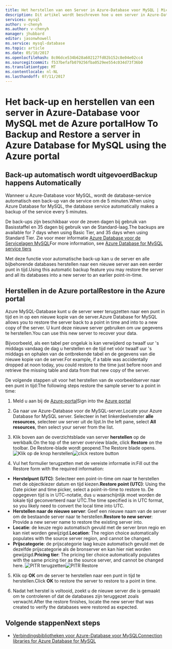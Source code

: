```yaml
---
title: Het herstellen van een Server in Azure-Database voor MySQL | Microsoft Docs
description: Dit artikel wordt beschreven hoe u een server in Azure-Database herstelt voor MySQL met de Azure portal.
services: mysql
author: v-chenyh
ms.author: v-chenyh
manager: jhubbard
editor: jasonwhowell
ms.service: mysql-database
ms.topic: article
ms.date: 05/10/2017
ms.openlocfilehash: 8c06dce534b628a602127fd02b152c8e04e02cc4
ms.sourcegitcommit: f537befafb079256fba0529ee554c034d73f36b0
ms.translationtype: MT
ms.contentlocale: nl-NL
ms.lasthandoff: 07/11/2017
---
```

# <a name="how-to-backup-and-restore-a-server-in-azure-database-for-mysql-using-the-azure-portal"></a><span data-ttu-id="01626-103">Het back-up en herstellen van een server in Azure-Database voor MySQL met de Azure portal</span><span class="sxs-lookup"><span data-stu-id="01626-103">How To Backup and Restore a server in Azure Database for MySQL using the Azure portal</span></span>

## <a name="backup-happens-automatically"></a><span data-ttu-id="01626-104">Back-up automatisch wordt uitgevoerd</span><span class="sxs-lookup"><span data-stu-id="01626-104">Backup happens Automatically</span></span>
<span data-ttu-id="01626-105">Wanneer u Azure-Database voor MySQL, wordt de database-service automatisch een back-up van de service om de 5 minuten.</span><span class="sxs-lookup"><span data-stu-id="01626-105">When using Azure Database for MySQL, the database service automatically makes a backup of the service every 5 minutes.</span></span> 

<span data-ttu-id="01626-106">De back-ups zijn beschikbaar voor de zeven dagen bij gebruik van Basisstaffel en 35 dagen bij gebruik van de Standard-laag.</span><span class="sxs-lookup"><span data-stu-id="01626-106">The backups are available for 7 days when using Basic Tier, and 35 days when using Standard Tier.</span></span> <span data-ttu-id="01626-107">Zie voor meer informatie [Azure Database voor de Servicelagen MySQL](concepts-service-tiers.md)</span><span class="sxs-lookup"><span data-stu-id="01626-107">For more information, see [Azure Database for MySQL service tiers](concepts-service-tiers.md)</span></span>

<span data-ttu-id="01626-108">Met deze functie voor automatische back-up kan u de server en alle bijbehorende databases herstellen naar een nieuwe server aan een eerder punt in tijd.</span><span class="sxs-lookup"><span data-stu-id="01626-108">Using this automatic backup feature you may restore the server and all its databases into a new server to an earlier point-in-time.</span></span>

## <a name="restore-in-the-azure-portal"></a><span data-ttu-id="01626-109">Herstellen in de Azure portal</span><span class="sxs-lookup"><span data-stu-id="01626-109">Restore in the Azure portal</span></span>
<span data-ttu-id="01626-110">Azure MySQL-Database kunt u de server weer terugzetten naar een punt in tijd en in op een nieuwe kopie van de server.</span><span class="sxs-lookup"><span data-stu-id="01626-110">Azure Database for MySQL allows you to restore the server back to a point in time and into to a new copy of the server.</span></span> <span data-ttu-id="01626-111">U kunt deze nieuwe server gebruiken om uw gegevens te herstellen.</span><span class="sxs-lookup"><span data-stu-id="01626-111">You can use this new server to recover your data.</span></span> 

<span data-ttu-id="01626-112">Bijvoorbeeld, als een tabel per ongeluk is kan verwijderd op twaalf uur 's middags vandaag de dag u herstellen en de tijd net vóór twaalf uur 's middags en ophalen van de ontbrekende tabel en de gegevens van die nieuwe kopie van de server.</span><span class="sxs-lookup"><span data-stu-id="01626-112">For example, if a table was accidentally dropped at noon today, you could restore to the time just before noon and retrieve the missing table and data from that new copy of the server.</span></span>

<span data-ttu-id="01626-113">De volgende stappen uit voor het herstellen van de voorbeeldserver naar een punt in tijd:</span><span class="sxs-lookup"><span data-stu-id="01626-113">The following steps restore the sample server to a point in time:</span></span>

1. <span data-ttu-id="01626-114">Meld u aan bij de [Azure-portal](https://portal.azure.com/)</span><span class="sxs-lookup"><span data-stu-id="01626-114">Sign into the [Azure portal](https://portal.azure.com/)</span></span>

2. <span data-ttu-id="01626-115">Ga naar uw Azure-Database voor de MySQL-server.</span><span class="sxs-lookup"><span data-stu-id="01626-115">Locate your Azure Database for MySQL server.</span></span> <span data-ttu-id="01626-116">Selecteer in het linkerdeelvenster **alle resources**, selecteer uw server uit de lijst.</span><span class="sxs-lookup"><span data-stu-id="01626-116">In the left pane, select **All resources**, then select your server from the list.</span></span>

3.  <span data-ttu-id="01626-117">Klik boven aan de overzichtsblade van server **herstellen** op de werkbalk.</span><span class="sxs-lookup"><span data-stu-id="01626-117">On the top of the server overview blade, click **Restore** on the toolbar.</span></span> <span data-ttu-id="01626-118">De Restore-blade wordt geopend.</span><span class="sxs-lookup"><span data-stu-id="01626-118">The Restore blade opens.</span></span>
<span data-ttu-id="01626-119">![Klik op de knop herstellen](./media/howto-restore-server-portal/click-restore-button.png)</span><span class="sxs-lookup"><span data-stu-id="01626-119">![click restore button](./media/howto-restore-server-portal/click-restore-button.png)</span></span>

4. <span data-ttu-id="01626-120">Vul het formulier terugzetten met de vereiste informatie in:</span><span class="sxs-lookup"><span data-stu-id="01626-120">Fill out the Restore form with the required information:</span></span>

- <span data-ttu-id="01626-121">**Herstelpunt (UTC)**: Selecteer een point-in-time om naar te herstellen met de objectkiezer datum en tijd kiezen.</span><span class="sxs-lookup"><span data-stu-id="01626-121">**Restore point (UTC)**: Using the Date picker and time picker, select a point-in-time to restore to.</span></span> <span data-ttu-id="01626-122">De opgegeven tijd is in UTC-notatie, dus u waarschijnlijk moet worden de lokale tijd geconverteerd naar UTC.</span><span class="sxs-lookup"><span data-stu-id="01626-122">The time specified is in UTC format, so you likely need to convert the local time into UTC.</span></span>
- <span data-ttu-id="01626-123">**Herstellen naar de nieuwe server**: Geef een nieuwe naam van de server om de bestaande server naar te herstellen.</span><span class="sxs-lookup"><span data-stu-id="01626-123">**Restore to new server**: Provide a new server name to restore the existing server into.</span></span>
- <span data-ttu-id="01626-124">**Locatie**: de keuze regio automatisch gevuld met de server bron regio en kan niet worden gewijzigd.</span><span class="sxs-lookup"><span data-stu-id="01626-124">**Location**: The region choice automatically populates with the source server region, and cannot be changed.</span></span>
- <span data-ttu-id="01626-125">**Prijscategorie**: de prijscategorie laag keuze automatisch gevuld met de dezelfde prijscategorie als de bronserver en kan hier niet worden gewijzigd.</span><span class="sxs-lookup"><span data-stu-id="01626-125">**Pricing tier**: The pricing tier choice automatically populates with the same pricing tier as the source server, and cannot be changed here.</span></span> 
<span data-ttu-id="01626-126">![PITR terugzetten](./media/howto-restore-server-portal/pitr-restore.png)</span><span class="sxs-lookup"><span data-stu-id="01626-126">![PITR Restore](./media/howto-restore-server-portal/pitr-restore.png)</span></span>

5. <span data-ttu-id="01626-127">Klik op **OK** om de server te herstellen naar een punt in tijd te herstellen.</span><span class="sxs-lookup"><span data-stu-id="01626-127">Click **OK** to restore the server to restore to a point in time.</span></span> 

6. <span data-ttu-id="01626-128">Nadat het herstel is voltooid, zoekt u de nieuwe server die is gemaakt om te controleren of dat de databases zijn teruggezet zoals verwacht.</span><span class="sxs-lookup"><span data-stu-id="01626-128">After the restore finishes, locate the new server that was created to verify the databases were restored as expected.</span></span>

## <a name="next-steps"></a><span data-ttu-id="01626-129">Volgende stappen</span><span class="sxs-lookup"><span data-stu-id="01626-129">Next steps</span></span>
- [<span data-ttu-id="01626-130">Verbindingsbibliotheken voor Azure-Database voor MySQL</span><span class="sxs-lookup"><span data-stu-id="01626-130">Connection libraries for Azure Database for MySQL</span></span>](concepts-connection-libraries.md)